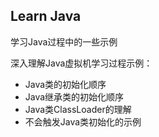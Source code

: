 ## Learn Java

学习Java过程中的一些示例

深入理解Java虚拟机学习过程示例：

- Java类的初始化顺序
- Java继承类的初始化顺序
- Java类ClassLoader的理解
- 不会触发Java类初始化的示例